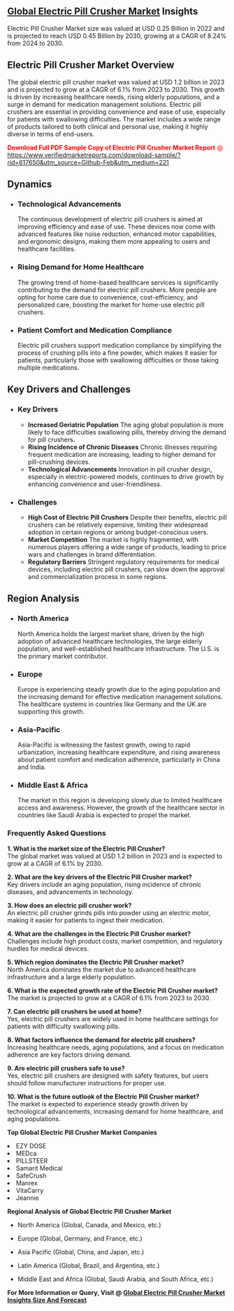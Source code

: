 <h2><a href="https://www.verifiedmarketreports.com/download-sample/?rid=617650&amp;utm_source=Github&amp;utm_medium=221" target="_blank">Global Electric Pill Crusher Market</a> Insights</h2><p>Electric Pill Crusher Market size was valued at USD 0.25 Billion in 2022 and is projected to reach USD 0.45 Billion by 2030, growing at a CAGR of 8.24% from 2024 to 2030.</p><p> <h2>Electric Pill Crusher Market Overview</h2> <p>The global electric pill crusher market was valued at USD 1.2 billion in 2023 and is projected to grow at a CAGR of 6.1% from 2023 to 2030. This growth is driven by increasing healthcare needs, rising elderly populations, and a surge in demand for medication management solutions. Electric pill crushers are essential in providing convenience and ease of use, especially for patients with swallowing difficulties. The market includes a wide range of products tailored to both clinical and personal use, making it highly diverse in terms of end-users.</p> <p><p><span class=""><span style="color: #ff0000;"><strong>Download Full PDF Sample Copy of Electric Pill Crusher Market Report</strong> @ </span><a href="https://www.verifiedmarketreports.com/download-sample/?rid=617650&amp;utm_source=Github-Feb&amp;utm_medium=221" target="_blank">https://www.verifiedmarketreports.com/download-sample/?rid=617650&amp;utm_source=Github-Feb&amp;utm_medium=221</a></span></p></p> <h2>Dynamics</h2> <ul> <li><h3>Technological Advancements</h3> The continuous development of electric pill crushers is aimed at improving efficiency and ease of use. These devices now come with advanced features like noise reduction, enhanced motor capabilities, and ergonomic designs, making them more appealing to users and healthcare facilities.</li> <li><h3>Rising Demand for Home Healthcare</h3> The growing trend of home-based healthcare services is significantly contributing to the demand for electric pill crushers. More people are opting for home care due to convenience, cost-efficiency, and personalized care, boosting the market for home-use electric pill crushers.</li> <li><h3>Patient Comfort and Medication Compliance</h3> Electric pill crushers support medication compliance by simplifying the process of crushing pills into a fine powder, which makes it easier for patients, particularly those with swallowing difficulties or those taking multiple medications.</li> </ul> <h2>Key Drivers and Challenges</h2> <ul> <li><h3>Key Drivers</h3> <ul> <li><strong>Increased Geriatric Population</strong> The aging global population is more likely to face difficulties swallowing pills, thereby driving the demand for pill crushers.</li> <li><strong>Rising Incidence of Chronic Diseases</strong> Chronic illnesses requiring frequent medication are increasing, leading to higher demand for pill-crushing devices.</li> <li><strong>Technological Advancements</strong> Innovation in pill crusher design, especially in electric-powered models, continues to drive growth by enhancing convenience and user-friendliness.</li> </ul> </li> <li><h3>Challenges</h3> <ul> <li><strong>High Cost of Electric Pill Crushers</strong> Despite their benefits, electric pill crushers can be relatively expensive, limiting their widespread adoption in certain regions or among budget-conscious users.</li> <li><strong>Market Competition</strong> The market is highly fragmented, with numerous players offering a wide range of products, leading to price wars and challenges in brand differentiation.</li> <li><strong>Regulatory Barriers</strong> Stringent regulatory requirements for medical devices, including electric pill crushers, can slow down the approval and commercialization process in some regions.</li> </ul> </li> </ul> <h2>Region Analysis</h2> <ul> <li><h3>North America</h3> North America holds the largest market share, driven by the high adoption of advanced healthcare technologies, the large elderly population, and well-established healthcare infrastructure. The U.S. is the primary market contributor.</li> <li><h3>Europe</h3> Europe is experiencing steady growth due to the aging population and the increasing demand for effective medication management solutions. The healthcare systems in countries like Germany and the UK are supporting this growth.</li> <li><h3>Asia-Pacific</h3> Asia-Pacific is witnessing the fastest growth, owing to rapid urbanization, increasing healthcare expenditure, and rising awareness about patient comfort and medication adherence, particularly in China and India.</li> <li><h3>Middle East & Africa</h3> The market in this region is developing slowly due to limited healthcare access and awareness. However, the growth of the healthcare sector in countries like Saudi Arabia is expected to propel the market.</li> </ul> <h3>Frequently Asked Questions</h3> <p><strong>1. What is the market size of the Electric Pill Crusher?</strong><br> The global market was valued at USD 1.2 billion in 2023 and is expected to grow at a CAGR of 6.1% by 2030.</p> <p><strong>2. What are the key drivers of the Electric Pill Crusher market?</strong><br> Key drivers include an aging population, rising incidence of chronic diseases, and advancements in technology.</p> <p><strong>3. How does an electric pill crusher work?</strong><br> An electric pill crusher grinds pills into powder using an electric motor, making it easier for patients to ingest their medication.</p> <p><strong>4. What are the challenges in the Electric Pill Crusher market?</strong><br> Challenges include high product costs, market competition, and regulatory hurdles for medical devices.</p> <p><strong>5. Which region dominates the Electric Pill Crusher market?</strong><br> North America dominates the market due to advanced healthcare infrastructure and a large elderly population.</p> <p><strong>6. What is the expected growth rate of the Electric Pill Crusher market?</strong><br> The market is projected to grow at a CAGR of 6.1% from 2023 to 2030.</p> <p><strong>7. Can electric pill crushers be used at home?</strong><br> Yes, electric pill crushers are widely used in home healthcare settings for patients with difficulty swallowing pills.</p> <p><strong>8. What factors influence the demand for electric pill crushers?</strong><br> Increasing healthcare needs, aging populations, and a focus on medication adherence are key factors driving demand.</p> <p><strong>9. Are electric pill crushers safe to use?</strong><br> Yes, electric pill crushers are designed with safety features, but users should follow manufacturer instructions for proper use.</p> <p><strong>10. What is the future outlook of the Electric Pill Crusher market?</strong><br> The market is expected to experience steady growth driven by technological advancements, increasing demand for home healthcare, and aging populations.</p> </p><p><strong>Top Global Electric Pill Crusher Market Companies</strong></p><div data-test-id=""><p><li>EZY DOSE</li><li> MEDca</li><li> PILLSTEER</li><li> Samarit Medical</li><li> SafeCrush</li><li> Manrex</li><li> VitaCarry</li><li> Jeannie</li></p><div><strong>Regional Analysis of&nbsp;Global Electric Pill Crusher Market</strong></div><ul><li dir="ltr"><p dir="ltr">North America&nbsp;(Global, Canada, and Mexico, etc.)</p></li><li dir="ltr"><p dir="ltr">Europe (Global, Germany, and France, etc.)</p></li><li dir="ltr"><p dir="ltr">Asia Pacific&nbsp;(Global, China, and Japan, etc.)</p></li><li dir="ltr"><p dir="ltr">Latin America&nbsp;(Global, Brazil, and Argentina, etc.)</p></li><li dir="ltr">Middle East and Africa&nbsp;(Global, Saudi Arabia, and South Africa, etc.)</li></ul><p><strong>For More Information or Query, Visit @&nbsp;</strong><strong><a href="https://www.verifiedmarketreports.com/product/electric-pill-crusher-market/?utm_source=Github&amp;utm_medium=221" target="_blank">Global Electric Pill Crusher Market Insights Size And Forecast</a></strong></p></div>
